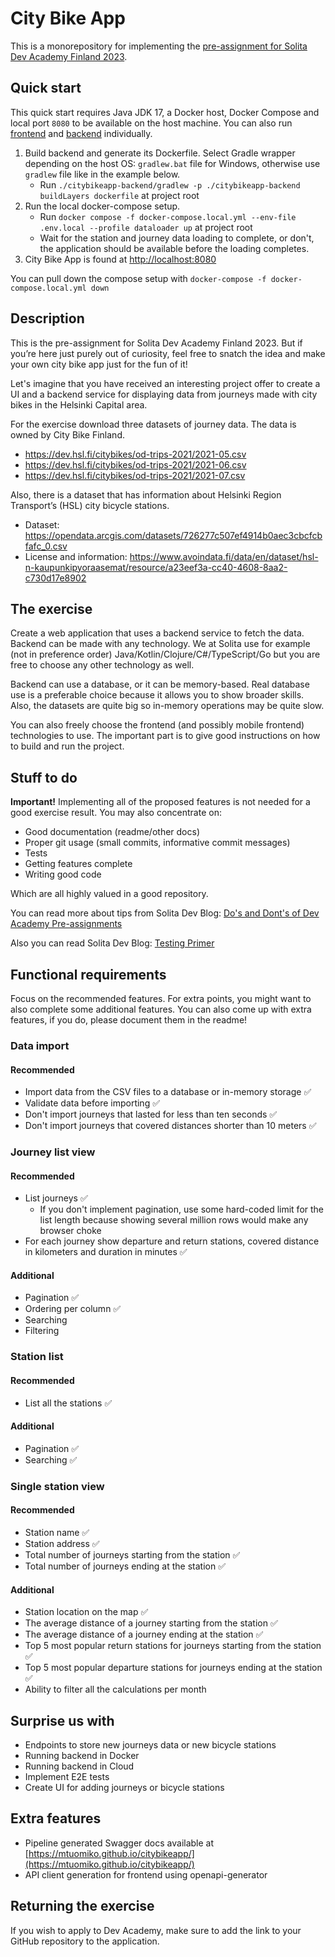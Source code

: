 # City Bike App

This is a monorepository for implementing the [pre-assignment for Solita Dev Academy Finland 2023](https://github.com/solita/dev-academy-2023-exercise).

## Quick start

This quick start requires Java JDK 17, a Docker host, Docker Compose and local port `8080` to be available on the host 
machine. You can also run [frontend](citybikeapp-frontend/) and [backend](citybikeapp-backend/) individually.

1. Build backend and generate its Dockerfile. Select Gradle wrapper depending on the host OS: `gradlew.bat` file for 
   Windows, otherwise use `gradlew` file like in the example below.
    * Run `./citybikeapp-backend/gradlew -p ./citybikeapp-backend buildLayers dockerfile` at project root
1. Run the local docker-compose setup.
    * Run `docker compose -f docker-compose.local.yml --env-file .env.local --profile dataloader up` at project root
    * Wait for the station and journey data loading to complete, or don't, the application should be available before 
      the loading completes.
1. City Bike App is found at [http://localhost:8080](http://localhost:8080)

You can pull down the compose setup with `docker-compose -f docker-compose.local.yml down`

## Description

This is the pre-assignment for Solita Dev Academy Finland 2023. But if you’re here just purely out of curiosity, feel free to snatch the idea and make your own city bike app just for the fun of it!

Let's imagine that you have received an interesting project offer to create a UI and a backend service for displaying data from journeys made with city bikes in the Helsinki Capital area.

For the exercise download three datasets of journey data. The data is owned by City Bike Finland.

* <https://dev.hsl.fi/citybikes/od-trips-2021/2021-05.csv>
* <https://dev.hsl.fi/citybikes/od-trips-2021/2021-06.csv>
* <https://dev.hsl.fi/citybikes/od-trips-2021/2021-07.csv>

Also, there is a dataset that has information about Helsinki Region Transport’s (HSL) city bicycle stations.

* Dataset: <https://opendata.arcgis.com/datasets/726277c507ef4914b0aec3cbcfcbfafc_0.csv>
* License and information: <https://www.avoindata.fi/data/en/dataset/hsl-n-kaupunkipyoraasemat/resource/a23eef3a-cc40-4608-8aa2-c730d17e8902>

## The exercise

Create a web application that uses a backend service to fetch the data.
Backend can be made with any technology. We at Solita use for example (not in preference order) Java/Kotlin/Clojure/C#/TypeScript/Go but you are free to choose any other technology as well.

Backend can use a database, or it can be memory-based. Real database use is a preferable choice because it allows you to show broader skills. Also, the datasets are quite big so in-memory operations may be quite slow.

You can also freely choose the frontend (and possibly mobile frontend) technologies to use. The important part is to give good instructions on how to build and run the project.

## Stuff to do

**Important!** Implementing all of the proposed features is not needed for a good exercise result. You may also concentrate on:

* Good documentation (readme/other docs)
* Proper git usage (small commits, informative commit messages)
* Tests
* Getting features complete
* Writing good code

Which are all highly valued in a good repository.

You can read more about tips from Solita Dev Blog: [Do's and Dont's of Dev Academy Pre-assignments](https://dev.solita.fi/2021/11/04/how-to-pre-assignments.html)

Also you can read Solita Dev Blog: [Testing Primer](https://dev.solita.fi/2022/11/01/testing-primer-dev-academy.html)

## Functional requirements

Focus on the recommended features. For extra points, you might want to also complete some additional features. You can also come up with extra features, if you do, please document them in the readme!

### Data import

#### Recommended

* Import data from the CSV files to a database or in-memory storage ✅
* Validate data before importing ✅
* Don't import journeys that lasted for less than ten seconds ✅
* Don't import journeys that covered distances shorter than 10 meters ✅

### Journey list view

#### Recommended

* List journeys ✅
    * If you don't implement pagination, use some hard-coded limit for the list length because showing several million rows would make any browser choke
* For each journey show departure and return stations, covered distance in kilometers and duration in minutes ✅

#### Additional

* Pagination ✅
* Ordering per column ✅
* Searching
* Filtering

### Station list

#### Recommended

* List all the stations ✅

#### Additional

* Pagination ✅
* Searching ✅

### Single station view

#### Recommended

* Station name ✅
* Station address ✅
* Total number of journeys starting from the station ✅
* Total number of journeys ending at the station ✅

#### Additional
* Station location on the map ✅
* The average distance of a journey starting from the station ✅
* The average distance of a journey ending at the station ✅
* Top 5 most popular return stations for journeys starting from the station ✅
* Top 5 most popular departure stations for journeys ending at the station ✅
* Ability to filter all the calculations per month

## Surprise us with

* Endpoints to store new journeys data or new bicycle stations
* Running backend in Docker
* Running backend in Cloud
* Implement E2E tests
* Create UI for adding journeys or bicycle stations

## Extra features

* Pipeline generated Swagger docs available at [https://mtuomiko.github.io/citybikeapp/](https://mtuomiko.github.io/citybikeapp/)
* API client generation for frontend using openapi-generator

## Returning the exercise

If you wish to apply to Dev Academy, make sure to add the link to your GitHub repository to the application.
